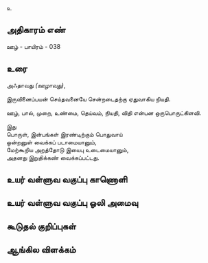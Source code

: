 உ


## அதிகாரம் எண்

ஊழ் - பாயிரம் - 038

## உரை

அஃதாவது _(ஊழாவது)_,  

இருவினைப்பயன் செய்தவனையே சென்றடைதற்கு ஏதுவாகிய நியதி.  

ஊழ், பால், முறை, உண்மை, தெய்வம், நியதி, விதி  என்பன ஒருபொருட்கிளவி.  

இது  
பொருள், இன்பங்கள் இரண்டிற்கும் பொதுவாய்  
ஒன்றனுள் வைக்கப் படாமையானும்,  
மேற்கூறிய அறத்தோடு இயைபு உடைமையானும்,  
அதனது இறுதிக்கண் வைக்கப்பட்டது.


## உயர் வள்ளுவ வகுப்பு காணொளி


## உயர் வள்ளுவ வகுப்பு ஒலி அமைவு 


## கூடுதல் குறிப்புகள்


## ஆங்கில விளக்கம்
